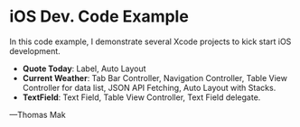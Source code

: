 # iOS Dev. Code Example

In this code example, I demonstrate several Xcode projects to kick start iOS development.

- **Quote Today**: Label, Auto Layout
- **Current Weather**: Tab Bar Controller, Navigation Controller, Table View Controller for data list, JSON API Fetching, Auto Layout with Stacks.
- **TextField**: Text Field, Table View Controller, Text Field delegate.

—Thomas Mak
